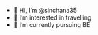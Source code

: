 - 👋 Hi, I’m @sinchana35
- 👀 I’m interested in travelling
- 🌱 I’m currently pursuing BE

<!---
sinchana35/sinchana35 is a ✨ special ✨ repository because its `README.md` (this file) appears on your GitHub profile.
You can click the Preview link to take a look at your changes.
--->
